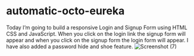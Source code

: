 # automatic-octo-eureka
Today I’m going to build a responsive Login and Signup Form using HTML CSS and JavaScript. When you click on the login link the signup form will appear and when you click on the signup form the login form will appear. I have also added a password hide and shoe feature.
![Screenshot (7)](https://github.com/samyak2403/automatic-octo-eureka/assets/126759819/2b5afd7a-5cf4-4eec-8c0f-f6108551bbb3)
